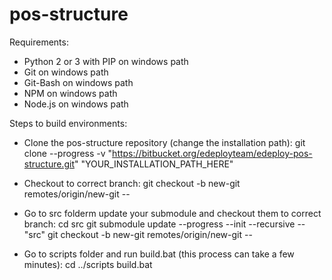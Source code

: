 # pos-structure


Requirements:
 * Python 2 or 3 with PIP on windows path
 * Git on windows path
 * Git-Bash on windows path
 * NPM on windows path
 * Node.js on windows path
 
 
Steps to build environments:

 - Clone the pos-structure repository (change the installation path):
    git clone --progress -v "https://bitbucket.org/edeployteam/edeploy-pos-structure.git" "YOUR_INSTALLATION_PATH_HERE"
    
 - Checkout to correct branch:
    git checkout -b new-git remotes/origin/new-git --
    
 - Go to src folderm update your submodule and checkout them to correct branch:
    cd src
    git submodule update --progress --init --recursive -- "src"
    git checkout -b new-git remotes/origin/new-git --
    
 - Go to scripts folder and run build.bat (this process can take a few minutes):
    cd ../scripts
    build.bat
    
